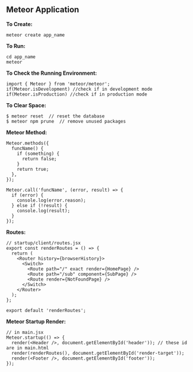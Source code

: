 ## Meteor Application  
**To Create:**  
```
meteor create app_name  
```
**To Run:**  
```
cd app_name
meteor 
```
**To Check the Running Environment:**
```
import { Meteor } from 'meteor/meteor';
if(Meteor.isDevelopment) //check if in development mode
if(Meteor.isProduction) //check if in production mode
```
**To Clear Space:**  
```
$ meteor reset  // reset the database
$ meteor npm prune  // remove unused packages
```
**Meteor Method:**
```
Meteor.methods({
  funcName() {
    if (something) {
      return false;
    }
    return true;
  },
});

Meteor.call('funcName', (error, result) => {
  if (error) {
    console.log(error.reason);
  } else if (!result) {
    console.log(result);
  }
});
```
**Routes:**
```
// startup/client/routes.jsx
export const renderRoutes = () => {
  return (
    <Router history={browserHistory}>
      <Switch>
        <Route path="/" exact render={HomePage} />
        <Route path="/sub" component={SubPage} />
        <Route render={NotFoundPage} />
      </Switch>
    </Router>
  );
};

export default 'renderRoutes';
```
**Meteor Startup Render:**
```
// in main.jsx
Meteor.startup(() => {
  render(<Header />, document.getElementById('header')); // these id are in main.html
  render(renderRoutes(), document.getElementById('render-target'));
  render(<Footer />, document.getElementById('footer'));
});
```
